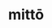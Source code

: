 ---
title: mittō
meaning: to send
ch: [nine, mt, mt8thru9, ss, ss4, 7r]
pos: verb
inf: mittere
secondppstem: mitt
infend: ere
thirdpp: mīsī
fourthpp: missus
conjugation: third
derivative: mission
six: y
---